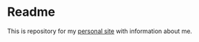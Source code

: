 # Readme

This is repository for my [personal site](https://KonstantinTomashevich.github.io) with information about me.
